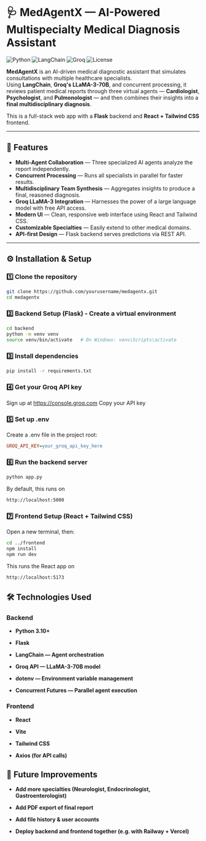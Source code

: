 # 🩺 MedAgentX — AI-Powered Multispecialty Medical Diagnosis Assistant

![Python](https://img.shields.io/badge/Python-3.10+-blue.svg)
![LangChain](https://img.shields.io/badge/LangChain-Framework-green)
![Groq](https://img.shields.io/badge/LLM-Groq%20LLaMA--3%2070B-orange)
![License](https://img.shields.io/badge/License-MIT-yellow)

**MedAgentX** is an AI-driven medical diagnostic assistant that simulates consultations with multiple healthcare specialists.  
Using **LangChain**, **Groq's LLaMA-3-70B**, and concurrent processing, it reviews patient medical reports through three virtual agents — **Cardiologist**, **Psychologist**, and **Pulmonologist** — and then combines their insights into a **final multidisciplinary diagnosis**.

This is a full-stack web app with a **Flask** backend and **React + Tailwind CSS** frontend.

---

## 🚀 Features
- **Multi-Agent Collaboration** — Three specialized AI agents analyze the report independently.
- **Concurrent Processing** — Runs all specialists in parallel for faster results.
- **Multidisciplinary Team Synthesis** — Aggregates insights to produce a final, reasoned diagnosis.
- **Groq LLaMA-3 Integration** — Harnesses the power of a large language model with free API access.
- **Modern UI** — Clean, responsive web interface using React and Tailwind CSS.
- **Customizable Specialties** — Easily extend to other medical domains.
- **API-first Design** — Flask backend serves predictions via REST API.

---
## ⚙️ Installation & Setup

### 1️⃣ Clone the repository
```bash
git clone https://github.com/yourusername/medagentx.git
cd medagentx
```

### 2️⃣ Backend Setup (Flask) - Create a virtual environment
```bash
cd backend
python -m venv venv
source venv/bin/activate   # On Windows: venv\Scripts\activate
```

### 3️⃣ Install dependencies
```bash
pip install -r requirements.txt
```

### 4️⃣ Get your Groq API key
Sign up at https://console.groq.com
Copy your API key

### 5️⃣ Set up .env
Create a .env file in the project root:
```ini
GROQ_API_KEY=your_groq_api_key_here
```

### 6️⃣ Run the backend server
```bash
python app.py
```

By default, this runs on
```bash
http://localhost:5000
```

### 7️⃣ Frontend Setup (React + Tailwind CSS)
Open a new terminal, then:
```bash
cd ../frontend
npm install
npm run dev
```

This runs the React app on
```bash
http://localhost:5173
```

## 🛠️ Technologies Used

### Backend

- **Python 3.10+**

- **Flask**

- **LangChain — Agent orchestration**

- **Groq API — LLaMA-3-70B model**

- **dotenv — Environment variable management**

- **Concurrent Futures — Parallel agent execution**

### Frontend

- **React**

- **Vite**

- **Tailwind CSS**

- **Axios (for API calls)**


## 🔮 Future Improvements
- **Add more specialties (Neurologist, Endocrinologist, Gastroenterologist)**

- **Add PDF export of final report**

- **Add file history & user accounts**

- **Deploy backend and frontend together (e.g. with Railway + Vercel)**
